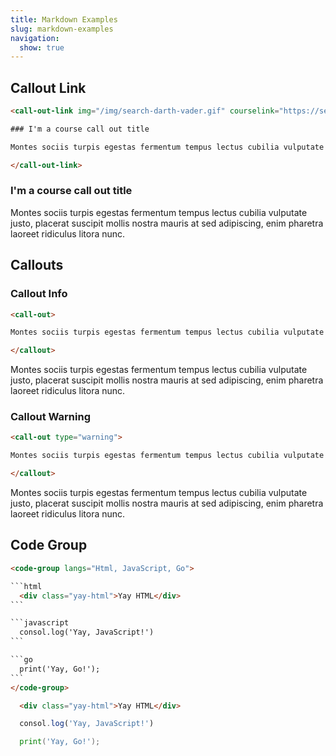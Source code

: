 ```yaml
---
title: Markdown Examples
slug: markdown-examples
navigation:
  show: true
---
```


## Callout Link

```html
<call-out-link img="/img/search-darth-vader.gif" courselink="https://sendgrid.com/">

### I'm a course call out title

Montes sociis turpis egestas fermentum tempus lectus cubilia vulputate justo, placerat suscipit mollis nostra mauris at sed adipiscing, enim pharetra laoreet ridiculus litora nunc.

</call-out-link>
```

<call-out-link img="/img/search-darth-vader.gif" courselink="https://sendgrid.com/">

### I'm a course call out title

Montes sociis turpis egestas fermentum tempus lectus cubilia vulputate justo, placerat suscipit mollis nostra mauris at sed adipiscing, enim pharetra laoreet ridiculus litora nunc.

</call-out-link>

## Callouts

### Callout Info

```html
<call-out>

Montes sociis turpis egestas fermentum tempus lectus cubilia vulputate justo, placerat suscipit mollis nostra mauris at sed adipiscing, enim pharetra laoreet ridiculus litora nunc.

</callout>
```

<call-out>

Montes sociis turpis egestas fermentum tempus lectus cubilia vulputate justo, placerat suscipit mollis nostra mauris at sed adipiscing, enim pharetra laoreet ridiculus litora nunc.

</call-out>

### Callout Warning

```html
<call-out type="warning">

Montes sociis turpis egestas fermentum tempus lectus cubilia vulputate justo, placerat suscipit mollis nostra mauris at sed adipiscing, enim pharetra laoreet ridiculus litora nunc.

</callout>
```
<call-out type="warning">

Montes sociis turpis egestas fermentum tempus lectus cubilia vulputate justo, placerat suscipit mollis nostra mauris at sed adipiscing, enim pharetra laoreet ridiculus litora nunc.

</call-out>

## Code Group

````html
<code-group langs="Html, JavaScript, Go">

```html
  <div class="yay-html">Yay HTML</div>
```

```javascript
  consol.log('Yay, JavaScript!')
```

```go
  print('Yay, Go!');
```
</code-group>
````


<code-group langs="Html, JavaScript, Go">

```html
  <div class="yay-html">Yay HTML</div>
```

```javascript
  consol.log('Yay, JavaScript!')
```

```go
  print('Yay, Go!');
```
</code-group>

